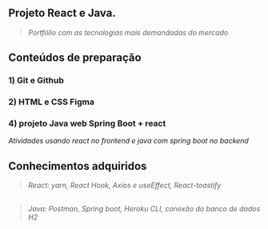 ## Projeto React e Java.

>  *Portfólio com as tecnologias mais demandadas do mercado*

## Conteúdos de preparação

### 1) Git e Github 

### 2) HTML e CSS Figma

### 4) projeto Java web Spring Boot + react

*Atividades usando react no frontend e java com spring boot no backend*

## Conhecimentos adquiridos
> *React: yarn, React Hook, Axios e useEffect, React-toastify*
##
>*Java: Postman, Spring boot, Heroku CLI, conexão do banco de dados H2*
